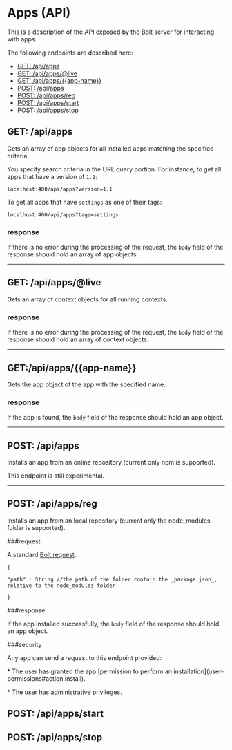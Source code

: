 # Apps \(API\)

This is a description of the API exposed by the Bolt server for interacting with apps.

The following endpoints are described here:

* [GET: \/api\/apps](#get-apiapps)
* [GET: \/api\/apps\/@live](#get-apiappslive)
* [GET: \/api\/apps\/{{app-name}}](#getapiappsapp-name)
* [POST: \/api\/apps](#post-apiapps)
* [POST: \/api\/apps\/reg](#post-apiappsreg)
* [POST: \/api\/apps\/start](#post-apiappsstart)
* [POST: \/api\/apps\/stop](#post-apiappsstop)

## GET: \/api\/apps
Gets an array of app objects for all installed apps matching the specified criteria.

You specify search criteria in the URL query portion. For instance, to get all apps that have a version of `1.1`:

`localhost:400/api/apps?version=1.1`

To get all apps that have `settings` as one of their tags:

`localhost:400/api/apps?tags=settings`

### response

If there is no error during the processing of the request, the `body` field of the response should hold an array of app objects.

---

## GET: \/api\/apps\/@live
Gets an array of context objects for all running contexts.

### response

If there is no error during the processing of the request, the `body` field of the response should hold an array of context objects.

---


## GET:\/api\/apps\/{{app-name}}

Gets the app object of the app with the specified name.

### response

If the app is found, the `body` field of the response should hold an app object.

---

## POST: \/api\/apps

Installs an app from an online repository \(current only npm is supported\).

This endpoint is still experimental.

---

## POST: \/api\/apps\/reg

Installs an app from an local repository \(current only the node\_modules folder is supported\).

###request

A standard [Bolt request](bolt-request.md).

`{`

`"path" : String //the path of the folder contain the _package.json_, relative to the node_modules folder`

`}`

###response

If the app installed successfully, the `body` field of the response should hold an app object.

\#\#\#security

Any app can send a request to this endpoint provided:

\* The user has granted the app \[permission to perform an installation\]\(user-permissions\#action.install\).

\* The user has administrative privileges.

## POST: \/api\/apps\/start

## POST: \/api\/apps\/stop


